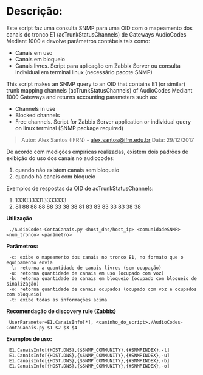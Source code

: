 # Descrição:

Este script faz uma consulta SNMP para uma OID com o mapeamento dos canais do tronco E1 (acTrunkStatusChannels)
de Gateways AudioCodes Mediant 1000 e devolve parâmetros contábeis tais como:
   * Canais em uso
   * Canais em bloqueio
   * Canais livres.
Script para aplicação em Zabbix Server ou consulta individual em terminal linux (necessário pacote SNMP)

This script makes an SNMP query to an OID that contains E1 (or similar) trunk mapping channels (acTrunkStatusChannels)
of AudioCodes Mediant 1000 Gateways and returns accounting parameters such as:
* Channels in use
* Blocked channels
* Free channels.
Script for Zabbix Server application or individual query on linux terminal (SNMP package required)

> Autor: Alex Santos (IFRN) - alex.santos@ifrn.edu.br
> Data:  29/12/2017


De acordo com medições empíricas realizadas, existem dois padrões de exibição do uso dos canais no audiocodes:
   1. quando não existem canais sem bloqueio
   2. quando há canais com bloqueio
	 
 Exemplos de respostas da OID de acTrunkStatusChannels: 
   1. 133C333313333333
   2. 81 88 88 88 88 33 38 38 81 83 83 83 33 83 38 38
   
 **Utilização**
```
 ./AudioCodes-ContaCanais.py <host_dns/host_ip> <comunidadeSNMP> <num_tronco> <parâmetro>
```
 **Parâmetros:**
```
 -c: exibe o mapeamento dos canais no tronco E1, no formato que o equipamento envia
 -l: retorna a quantidade de canais livres (sem ocupação)
 -u: retorna quantidade de canais em uso (ocupado com voz)
 -b: retorna quantidade de canais em bloqueio (ocupado com bloqueio de sinalização)
 -o: retorna quantidade de canais ocupados (ocupado com voz e ocupados com bloqueio)
 -t: exibe todas as informações acima
```

**Recomendação de discovery rule (Zabbix)**

```
 UserParameter=E1.CanaisInfo[*], <caminho_do_script>./AudioCodes-ContaCanais.py $1 $2 $3 $4
```
**Exemplos de uso:**
```
 E1.CanaisInfo[{HOST.DNS},{$SNMP_COMMUNITY},{#SNMPINDEX},-l]
 E1.CanaisInfo[{HOST.DNS},{$SNMP_COMMUNITY},{#SNMPINDEX},-u]
 E1.CanaisInfo[{HOST.DNS},{$SNMP_COMMUNITY},{#SNMPINDEX},-b]
 E1.CanaisInfo[{HOST.DNS},{$SNMP_COMMUNITY},{#SNMPINDEX},-o]
```
